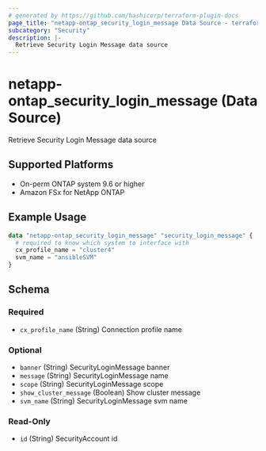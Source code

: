 ```yaml
---
# generated by https://github.com/hashicorp/terraform-plugin-docs
page_title: "netapp-ontap_security_login_message Data Source - terraform-provider-netapp-ontap"
subcategory: "Security"
description: |-
  Retrieve Security Login Message data source
---
```


# netapp-ontap_security_login_message (Data Source)

Retrieve Security Login Message data source

## Supported Platforms
* On-perm ONTAP system 9.6 or higher
* Amazon FSx for NetApp ONTAP

## Example Usage

```terraform
data "netapp-ontap_security_login_message" "security_login_message" {
  # required to know which system to interface with
  cx_profile_name = "cluster4"
  svm_name = "ansibleSVM"
}
```

<!-- schema generated by tfplugindocs -->
## Schema

### Required

- `cx_profile_name` (String) Connection profile name

### Optional

- `banner` (String) SecurityLoginMessage banner
- `message` (String) SecurityLoginMessage name
- `scope` (String) SecurityLoginMessage scope
- `show_cluster_message` (Boolean) Show cluster message
- `svm_name` (String) SecurityLoginMessage svm name

### Read-Only

- `id` (String) SecurityAccount id
